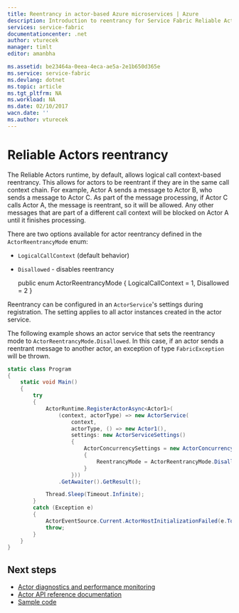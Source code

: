 ```yaml
---
title: Reentrancy in actor-based Azure microservices | Azure
description: Introduction to reentrancy for Service Fabric Reliable Actors
services: service-fabric
documentationcenter: .net
author: vturecek
manager: timlt
editor: amanbha

ms.assetid: be23464a-0eea-4eca-ae5a-2e1b650d365e
ms.service: service-fabric
ms.devlang: dotnet
ms.topic: article
ms.tgt_pltfrm: NA
ms.workload: NA
ms.date: 02/10/2017
wacn.date: ''
ms.author: vturecek
---
```


# Reliable Actors reentrancy
The Reliable Actors runtime, by default, allows logical call context-based reentrancy. This allows for actors to be reentrant if they are in the same call context chain. For example, Actor A sends a message to Actor B, who sends a message to Actor C. As part of the message processing, if Actor C calls Actor A, the message is reentrant, so it will be allowed. Any other messages that are part of a different call context will be blocked on Actor A until it finishes processing.

There are two options available for actor reentrancy defined in the `ActorReentrancyMode` enum:

 - `LogicalCallContext` (default behavior)
 - `Disallowed` - disables reentrancy

    public enum ActorReentrancyMode
    {
        LogicalCallContext = 1,
        Disallowed = 2
    }

Reentrancy can be configured in an `ActorService`'s settings during registration. The setting applies to all actor instances created in the actor service.

The following example shows an actor service that sets the reentrancy mode to `ActorReentrancyMode.Disallowed`. In this case, if an actor sends a reentrant message to another actor, an exception of type `FabricException` will be thrown.

```csharp
static class Program
{
    static void Main()
    {
        try
        {
            ActorRuntime.RegisterActorAsync<Actor1>(
                (context, actorType) => new ActorService(
                    context, 
                    actorType, () => new Actor1(), 
                    settings: new ActorServiceSettings()
                    {
                        ActorConcurrencySettings = new ActorConcurrencySettings()
                        {
                            ReentrancyMode = ActorReentrancyMode.Disallowed
                        }
                    }))
                .GetAwaiter().GetResult();

            Thread.Sleep(Timeout.Infinite);
        }
        catch (Exception e)
        {
            ActorEventSource.Current.ActorHostInitializationFailed(e.ToString());
            throw;
        }
    }
}
```

## Next steps
 - [Actor diagnostics and performance monitoring](./service-fabric-reliable-actors-diagnostics.md)
 - [Actor API reference documentation](https://msdn.microsoft.com/zh-cn/library/azure/dn971626.aspx)
 - [Sample code](https://github.com/Azure/servicefabric-samples)